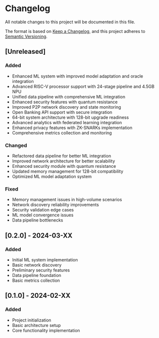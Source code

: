 # Changelog

All notable changes to this project will be documented in this file.

The format is based on [Keep a Changelog](https://keepachangelog.com/en/1.0.0/),
and this project adheres to [Semantic Versioning](https://semver.org/spec/v2.0.0.html).

## [Unreleased]

### Added
- Enhanced ML system with improved model adaptation and oracle integration
- Advanced RISC-V processor support with 24-stage pipeline and 4.5GB NPU
- Unified data pipeline with comprehensive ML integration
- Enhanced security features with quantum resistance
- Improved P2P network discovery and state monitoring
- Open Banking API support with secure integration
- 64-bit system architecture with 128-bit upgrade readiness
- Advanced analytics with federated learning integration
- Enhanced privacy features with ZK-SNARKs implementation
- Comprehensive metrics collection and monitoring

### Changed
- Refactored data pipeline for better ML integration
- Improved network architecture for better scalability
- Enhanced security module with quantum resistance
- Updated memory management for 128-bit compatibility
- Optimized ML model adaptation system

### Fixed
- Memory management issues in high-volume scenarios
- Network discovery reliability improvements
- Security validation edge cases
- ML model convergence issues
- Data pipeline bottlenecks

## [0.2.0] - 2024-03-XX

### Added
- Initial ML system implementation
- Basic network discovery
- Preliminary security features
- Data pipeline foundation
- Basic metrics collection

## [0.1.0] - 2024-02-XX

### Added
- Project initialization
- Basic architecture setup
- Core functionality implementation
